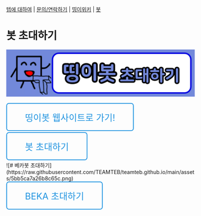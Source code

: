 [텝에 대하여](/about.teb) | [문의/연락하기](/contact.teb) | [띵이위키](/wiki.teb) | [봇](/bots)

# 봇 초대하기

<style>
  @keyframes sheen {
  0% {
    transform: skewY(-45deg) translateX(0);
  }
  100% {
    transform: skewY(-45deg) translateX(12.5em);
  }
}
.button {
  padding: 0.75em 2em;
  text-align: center;
  text-decoration: none;
  color: #2194E0;
  border: 2px solid #2194E0;
  font-size: 24px;
  display: inline-block;
  border-radius: 0.3em;
  transition: all 0.2s ease-in-out;
  position: relative;
  overflow: hidden;
}
.button:before {
  content: "";
  background-color: rgba(255, 255, 255, 0.5);
  height: 100%;
  width: 3em;
  display: block;
  position: absolute;
  top: 0;
  left: -4.5em;
  transform: skewX(-45deg) translateX(0);
  transition: none;
}
.button:hover {
  background-color: #2194E0;
  color: #fff;
  border-bottom: 4px solid #1977b5;
}
.button:hover:before {
  transform: skewX(-45deg) translateX(13.5em);
  transition: all 0.5s ease-in-out;
}
  .button:active {
    background: red;
    border: 2px solid red;
  }
</style>
![# 띵이봇 초대하기](https://raw.githubusercontent.com/TEAMTEB/teamteb.github.io/main/assets/105cd7af657f5c68.png)
<div class="wrapper">
  <a href="http://thinge.teb.kro.kr" class="button">띵이봇 웹사이트로 가기!</a>
</div>
<div class="wrapper">
  <a href="http://invite.thingebot.kro.kr" class="button">봇 초대하기</a>
</div>
![# 베카봇 초대하기](https://raw.githubusercontent.com/TEAMTEB/teamteb.github.io/main/assets/5bb5ca7a26b8c65c.png)
<div class="wrapper">
  <a href="https://discord.com/api/oauth2/authorize?client_id=784599716217225267&permissions=388161&scope=bot" class="button">BEKA 초대하기</a>
</div>
